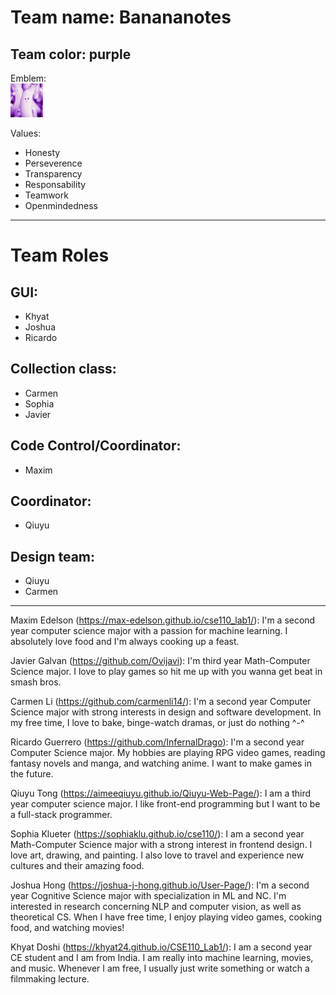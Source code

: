 # **Team name:** Banananotes <br>
## Team color: purple <br>
Emblem:<br> ![banana emblem](branding/banana_emblem.jpeg)

Values:
- Honesty
- Perseverence
- Transparency
- Responsability
- Teamwork
- Openmindedness

<hr>

# Team Roles

## GUI: 
- Khyat
- Joshua <br>
- Ricardo <br>

## Collection class: 
- Carmen <br>
- Sophia <br>
- Javier <br>

## Code Control/Coordinator: 
- Maxim <br>

## Coordinator:
- Qiuyu <br>

## Design team:
- Qiuyu <br>
- Carmen

<hr>

Maxim Edelson (https://max-edelson.github.io/cse110_lab1/): I'm a second year computer science major with a passion for machine learning. I absolutely love food and I'm always cooking up a feast.

Javier Galvan (https://github.com/Ovijavi): I'm third year Math-Computer Science major. I love to play games so hit me up with you wanna get beat in smash bros. 

Carmen Li (https://github.com/carmenli14/): I'm a second year Computer Science major with strong interests in design and software development. In my free time, I love to bake, binge-watch dramas, or just do nothing ^-^

Ricardo Guerrero (https://github.com/InfernalDrago): I'm a second year Computer Science major. My hobbies are playing RPG video games, reading fantasy novels and manga, and watching anime. I want to make games in the future.

Qiuyu Tong (https://aimeeqiuyu.github.io/Qiuyu-Web-Page/): I am a third year computer science major. I like front-end programming but I want to be a full-stack programmer.

Sophia Klueter (https://sophiaklu.github.io/cse110/): I am a second year Math-Computer Science major with a strong interest in frontend design. I love art, drawing, and painting. I also love to travel and experience new cultures and their amazing food.

Joshua Hong (https://joshua-j-hong.github.io/User-Page/): I'm a second year Cognitive Science major with specialization in ML and NC. I'm interested in research concerning NLP and computer vision, as well as theoretical CS. When I have free time, I enjoy playing video games, cooking food, and watching movies! 

Khyat Doshi (https://khyat24.github.io/CSE110_Lab1/): I am a second year CE student and I am from India. I am really into machine learning, movies, and music. Whenever I am free, I usually just write something or watch a filmmaking lecture.
